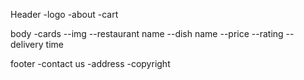 Header
-logo
-about
-cart

body
-cards
--img
--restaurant name
--dish name
--price
--rating
--delivery time

footer
-contact us
-address
-copyright

